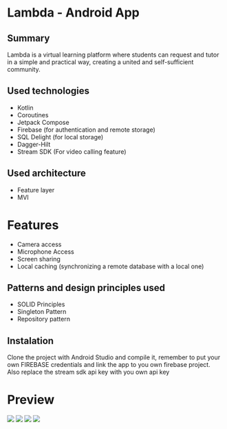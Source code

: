 # Lambda - Android App

## Summary

Lambda is a virtual learning platform where students can request and tutor in a simple and practical way, creating a united and self-sufficient community.

## Used technologies
- Kotlin
- Coroutines
- Jetpack Compose
- Firebase (for authentication and remote storage)
- SQL Delight (for local storage)
- Dagger-Hilt
- Stream SDK (For video calling feature)

## Used architecture
- Feature layer
- MVI

# Features
- Camera access
- Microphone Access
- Screen sharing
- Local caching (synchronizing a remote database with a local one)

## Patterns and design principles used
- SOLID Principles
- Singleton Pattern
- Repository pattern

## Instalation
Clone the project with Android Studio and compile it, remember to put your own FIREBASE credentials and link the app to you own firebase project. Also replace the stream sdk api key with you own api key

# Preview
![](https://github.com/Madold/imgs/blob/main/lambda1.png?raw=true)
![](https://github.com/Madold/imgs/blob/main/lambda2.png?raw=true)
![](https://github.com/Madold/imgs/blob/main/lambda3.png?raw=true)
![](https://github.com/Madold/imgs/blob/main/lambda4.png?raw=true)
